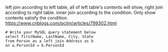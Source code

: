 left join according to left table, all of left table's contents will show, right join according to right table. inner join according to the 
condition. Only show contents satisfy the condition. https://www.cnblogs.com/pcjim/articles/799302.html
```
# Write your MySQL query statement below
select firstName, LastName, City, State
from Person as a left join Address as b
on a.PersonId = b.PersonId
```
